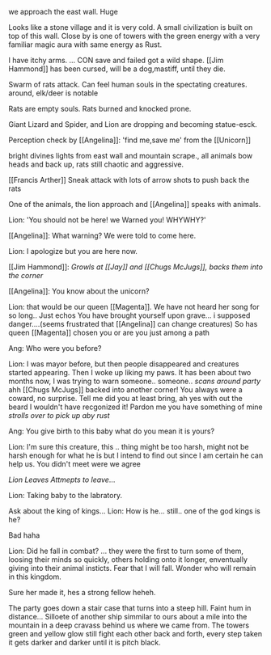 we approach the east wall. Huge

Looks like a stone village and it is very cold. A small civilization is built on top of this wall. Close by is one of towers with the green energy with a very familiar magic aura with same energy as Rust. 

I have itchy arms. ... CON save and failed got a wild shape. [[Jim Hammond]] has been cursed, will be a dog,mastiff, until they die. 


Swarm of rats attack. 
Can feel human souls in the spectating creatures. around, elk/deer is notable

Rats are empty souls. Rats burned and knocked prone.

Giant Lizard and Spider, and Lion are dropping and becoming statue-esck.

Perception check by [[Angelina]]: 'find me,save me' from the [[Unicorn]]

bright divines lights from east wall and mountain scrape., all animals bow heads and back up, rats still chaotic and aggressive. 

[[Francis Arther]] Sneak attack with lots of arrow shots to push back the rats

One of the animals, the lion approach and [[Angelina]] speaks with animals. 

Lion:
'You should not be here! we Warned you! WHYWHY?'

[[Angelina]]:
What warning? We were told to come here.

Lion:
I apologize but you are here now. 

[[Jim Hammond]]:
*Growls at [[Jay]] and [[Chugs McJugs]], backs them into the corner*

[[Angelina]]:
You know about the unicorn?

Lion:
that would be our queen [[Magenta]]. We have not heard her song for so long.. Just echos
You have brought yourself upon grave... i supposed danger....(seems frustrated that [[Angelina]] can change creatures) So has queen [[Magenta]] chosen you or are you just among a path

Ang:
Who were you before?

Lion:
I was mayor before, but then people disappeared and creatures started appearing. Then I woke up liking my paws. It has been about two months now, I was trying to warn someone.. someone.. *scans around party* ahh [[Chugs McJugs]] backed into another corner! You always were a coward, no surprise. Tell me did you at least bring, ah yes with out the beard I wouldn't have recgonized it! Pardon me you have something of mine *strolls over to pick up aby rust* 

Ang:
You give birth to this baby what do you mean it is yours?

Lion:
I'm sure this creature, this .. thing might be too harsh, might not be harsh enough for what he is but I intend to find out since I am certain he can help us. You didn't meet were we agree

*Lion Leaves Attmepts to leave*...

Lion:
Taking baby to the labratory. 

Ask about the king of kings...
Lion:
How is he... still.. one of the god kings is he?

Bad haha

Lion:
Did he fall in combat?
... they were the first to turn some of them, loosing their minds so quickly, others holding onto it longer, enventually giving into their animal insticts. Fear that I will fall. Wonder who will remain in this kingdom. 

Sure her made it, hes a strong fellow heheh.

The party goes down a stair case that turns into a steep hill. Faint hum in distance... Silloete of another ship simmilar to ours about a mile into the mountain in a deep cravass behind us where we came from. The towers green and yellow glow still fight each other back and forth, every step taken it gets darker and darker until it is pitch black. 
